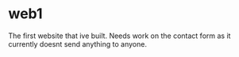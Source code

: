 # web1

The first website that ive built. Needs work on the contact form as it currently doesnt send anything to anyone.
